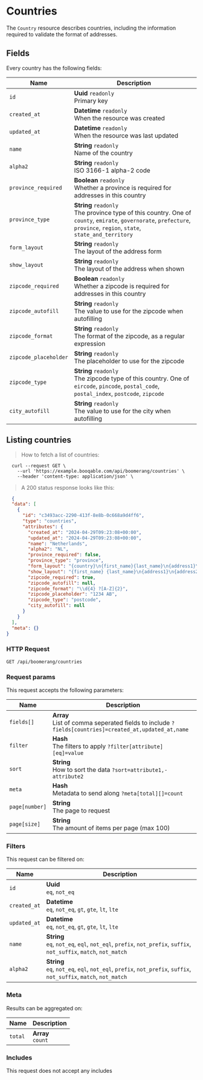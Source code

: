 # Countries

The `Country` resource describes countries, including the information required to validate the format of addresses.

## Fields
Every country has the following fields:

Name | Description
-- | --
`id` | **Uuid** `readonly`<br>Primary key
`created_at` | **Datetime** `readonly`<br>When the resource was created
`updated_at` | **Datetime** `readonly`<br>When the resource was last updated
`name` | **String** `readonly`<br>Name of the country
`alpha2` | **String** `readonly`<br>ISO 3166-1 alpha-2 code
`province_required` | **Boolean** `readonly`<br>Whether a province is required for addresses in this country
`province_type` | **String** `readonly`<br>The province type of this country. One of `county`, `emirate`, `governorate`, `prefecture`, `province`, `region`, `state`, `state_and_territory`
`form_layout` | **String** `readonly`<br>The layout of the address form
`show_layout` | **String** `readonly`<br>The layout of the address when shown
`zipcode_required` | **Boolean** `readonly`<br>Whether a zipcode is required for addresses in this country
`zipcode_autofill` | **String** `readonly`<br>The value to use for the zipcode when autofilling
`zipcode_format` | **String** `readonly`<br>The format of the zipcode, as a regular expression
`zipcode_placeholder` | **String** `readonly`<br>The placeholder to use for the zipcode
`zipcode_type` | **String** `readonly`<br>The zipcode type of this country. One of `eircode`, `pincode`, `postal_code`, `postal_index`, `postcode`, `zipcode`
`city_autofill` | **String** `readonly`<br>The value to use for the city when autofilling


## Listing countries



> How to fetch a list of countries:

```shell
  curl --request GET \
    --url 'https://example.booqable.com/api/boomerang/countries' \
    --header 'content-type: application/json' \
```

> A 200 status response looks like this:

```json
  {
  "data": [
    {
      "id": "c3493acc-2290-413f-8e8b-0c668a9d4ff6",
      "type": "countries",
      "attributes": {
        "created_at": "2024-04-29T09:23:08+00:00",
        "updated_at": "2024-04-29T09:23:08+00:00",
        "name": "Netherlands",
        "alpha2": "NL",
        "province_required": false,
        "province_type": "province",
        "form_layout": "{country}\n{first_name}{last_name}\n{address1}\n{address2}\n{zipcode}{city}",
        "show_layout": "{first_name} {last_name}\n{address1}\n{address2}\n{zipcode} {city}\n{country}",
        "zipcode_required": true,
        "zipcode_autofill": null,
        "zipcode_format": "\\d{4} ?[A-Z]{2}",
        "zipcode_placeholder": "1234 AB",
        "zipcode_type": "postcode",
        "city_autofill": null
      }
    }
  ],
  "meta": {}
}
```

### HTTP Request

`GET /api/boomerang/countries`

### Request params

This request accepts the following parameters:

Name | Description
-- | --
`fields[]` | **Array** <br>List of comma seperated fields to include `?fields[countries]=created_at,updated_at,name`
`filter` | **Hash** <br>The filters to apply `?filter[attribute][eq]=value`
`sort` | **String** <br>How to sort the data `?sort=attribute1,-attribute2`
`meta` | **Hash** <br>Metadata to send along `?meta[total][]=count`
`page[number]` | **String** <br>The page to request
`page[size]` | **String** <br>The amount of items per page (max 100)


### Filters

This request can be filtered on:

Name | Description
-- | --
`id` | **Uuid** <br>`eq`, `not_eq`
`created_at` | **Datetime** <br>`eq`, `not_eq`, `gt`, `gte`, `lt`, `lte`
`updated_at` | **Datetime** <br>`eq`, `not_eq`, `gt`, `gte`, `lt`, `lte`
`name` | **String** <br>`eq`, `not_eq`, `eql`, `not_eql`, `prefix`, `not_prefix`, `suffix`, `not_suffix`, `match`, `not_match`
`alpha2` | **String** <br>`eq`, `not_eq`, `eql`, `not_eql`, `prefix`, `not_prefix`, `suffix`, `not_suffix`, `match`, `not_match`


### Meta

Results can be aggregated on:

Name | Description
-- | --
`total` | **Array** <br>`count`


### Includes

This request does not accept any includes